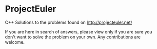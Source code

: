 # ProjectEuler
C++ Solutions to the problems found on http://projecteuler.net/

If you are here in search of answers, please view only if you are sure you don't want to solve the problem on your own.
Any contributions are welcome.
